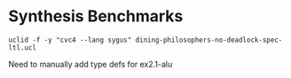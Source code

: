 # Synthesis Benchmarks

```
uclid -f -y "cvc4 --lang sygus" dining-philosophers-no-deadlock-spec-ltl.ucl
```

Need to manually add type defs for ex2.1-alu